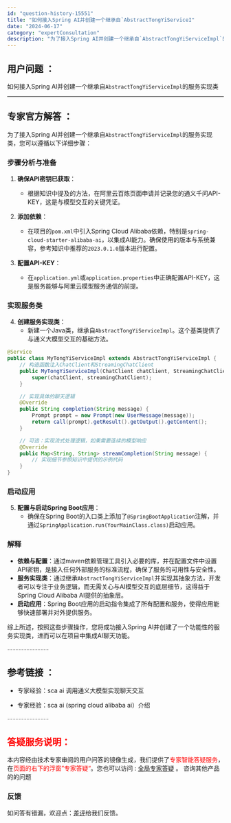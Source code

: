 ```yaml
---
id: "question-history-15551"
title: "如何接入Spring AI并创建一个继承自`AbstractTongYiServiceI"
date: "2024-06-17"
category: "expertConsultation"
description: "为了接入Spring AI并创建一个继承自`AbstractTongYiServiceImpl`的服务实现类，您可以遵循以下详细步骤：### 步骤分析与准备1. **确保API密钥已获取**：   - 根据知识中提及的方法，在阿里云百炼页面申请并记录您的通义千问API-KEY，这是与模型交互的关键凭"
---
```


## 用户问题 ： 
 如何接入Spring AI并创建一个继承自`AbstractTongYiServiceImpl`的服务实现类  

---------------
## 专家官方解答 ：

为了接入Spring AI并创建一个继承自`AbstractTongYiServiceImpl`的服务实现类，您可以遵循以下详细步骤：

### 步骤分析与准备

1. **确保API密钥已获取**：
   - 根据知识中提及的方法，在阿里云百炼页面申请并记录您的通义千问API-KEY，这是与模型交互的关键凭证。

2. **添加依赖**：
   - 在项目的`pom.xml`中引入Spring Cloud Alibaba依赖，特别是`spring-cloud-starter-alibaba-ai`，以集成AI能力。确保使用的版本与系统兼容，参考知识中推荐的`2023.0.1.0`版本进行配置。

3. **配置API-KEY**：
   - 在`application.yml`或`application.properties`中正确配置API-KEY，这是服务能够与阿里云模型服务通信的前提。

### 实现服务类

4. **创建服务实现类**：
   - 新建一个Java类，继承自`AbstractTongYiServiceImpl`。这个基类提供了与通义大模型交互的基础方法。

```java
@Service
public class MyTongYiServiceImpl extends AbstractTongYiServiceImpl {
    // 构造函数注入ChatClient和StreamingChatClient
    public MyTongYiServiceImpl(ChatClient chatClient, StreamingChatClient streamingChatClient) {
        super(chatClient, streamingChatClient);
    }

    // 实现具体的聊天逻辑
    @Override
    public String completion(String message) {
        Prompt prompt = new Prompt(new UserMessage(message));
        return call(prompt).getResult().getOutput().getContent();
    }

    // 可选：实现流式处理逻辑，如果需要连续的模型响应
    @Override
    public Map<String, String> streamCompletion(String message) {
        // 实现细节参照知识中提供的示例代码
    }
}
```

### 启动应用

5. **配置与启动Spring Boot应用**：
   - 确保在Spring Boot的入口类上添加了`@SpringBootApplication`注解，并通过`SpringApplication.run(YourMainClass.class)`启动应用。

### 解释

- **依赖与配置**：通过maven依赖管理工具引入必要的库，并在配置文件中设置API密钥，是接入任何外部服务的标准流程，确保了服务的可用性与安全性。
- **服务实现类**：通过继承`AbstractTongYiServiceImpl`并实现其抽象方法，开发者可以专注于业务逻辑，而无需关心与AI模型交互的底层细节，这得益于Spring Cloud Alibaba AI提供的抽象层。
- **启动应用**：Spring Boot应用的启动指令集成了所有配置和服务，使得应用能够快速部署并对外提供服务。

综上所述，按照这些步骤操作，您将成功接入Spring AI并创建了一个功能性的服务实现类，进而可以在项目中集成AI聊天功能。


<font color="#949494">---------------</font> 


## 参考链接 ：

* 专家经验：sca ai 调用通义大模型实现聊天交互 
 
 * 专家经验：sca ai (spring cloud alibaba ai）介绍 


 <font color="#949494">---------------</font> 
 


## <font color="#FF0000">答疑服务说明：</font> 

本内容经由技术专家审阅的用户问答的镜像生成，我们提供了<font color="#FF0000">专家智能答疑服务</font>，在<font color="#FF0000">页面的右下的浮窗”专家答疑“</font>。您也可以访问 : [全局专家答疑](https://answer.opensource.alibaba.com/docs/intro) 。 咨询其他产品的的问题

### 反馈
如问答有错漏，欢迎点：[差评](https://ai.nacos.io/user/feedbackByEnhancerGradePOJOID?enhancerGradePOJOId=15576)给我们反馈。
